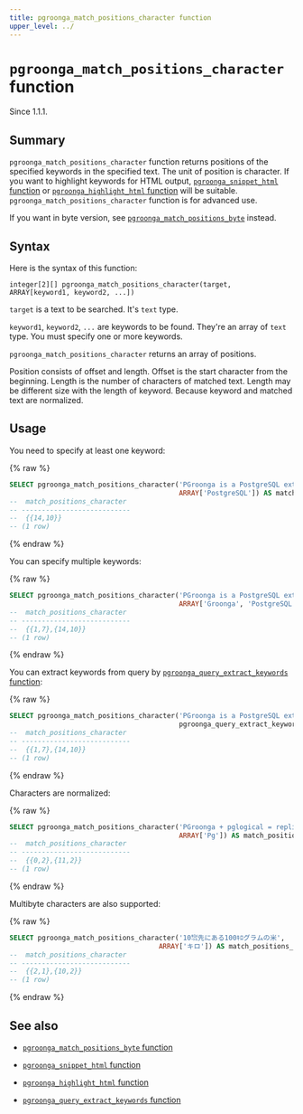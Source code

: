 ```yaml
---
title: pgroonga_match_positions_character function
upper_level: ../
---
```


# `pgroonga_match_positions_character` function

Since 1.1.1.

## Summary

`pgroonga_match_positions_character` function returns positions of the specified keywords in the specified text. The unit of position is character. If you want to highlight keywords for HTML output, [`pgroonga_snippet_html` function](pgroonga-snippet-html.html) or [`pgroonga_highlight_html` function](pgroonga-highlight-html.html) will be suitable. `pgroonga_match_positions_character` function is for advanced use.

If you want in byte version, see [`pgroonga_match_positions_byte`](pgroonga-match-positions-byte.html) instead.

## Syntax

Here is the syntax of this function:

```text
integer[2][] pgroonga_match_positions_character(target, ARRAY[keyword1, keyword2, ...])
```

`target` is a text to be searched. It's `text` type.

`keyword1`, `keyword2`, `...` are keywords to be found. They're an array of `text` type. You must specify one or more keywords.

`pgroonga_match_positions_character` returns an array of positions.

Position consists of offset and length. Offset is the start character from the beginning. Length is the number of characters of matched text. Length may be different size with the length of keyword. Because keyword and matched text are normalized.

## Usage

You need to specify at least one keyword:

{% raw %}
```sql
SELECT pgroonga_match_positions_character('PGroonga is a PostgreSQL extension.',
                                          ARRAY['PostgreSQL']) AS match_positions_character;
--  match_positions_character 
-- ---------------------------
--  {{14,10}}
-- (1 row)
```
{% endraw %}

You can specify multiple keywords:

{% raw %}
```sql
SELECT pgroonga_match_positions_character('PGroonga is a PostgreSQL extension.',
                                          ARRAY['Groonga', 'PostgreSQL']) AS match_positions_character;
--  match_positions_character 
-- ---------------------------
--  {{1,7},{14,10}}
-- (1 row)
```
{% endraw %}

You can extract keywords from query by [`pgroonga_query_extract_keywords` function](pgroonga-query-extract-keywords.html):

{% raw %}
```sql
SELECT pgroonga_match_positions_character('PGroonga is a PostgreSQL extension.',
                                          pgroonga_query_extract_keywords('Groonga PostgreSQL -extension')) AS match_positions_character;
--  match_positions_character 
-- ---------------------------
--  {{1,7},{14,10}}
-- (1 row)
```
{% endraw %}

Characters are normalized:

{% raw %}
```sql
SELECT pgroonga_match_positions_character('PGroonga + pglogical = replicatable!',
                                          ARRAY['Pg']) AS match_positions_character;
--  match_positions_character 
-- ---------------------------
--  {{0,2},{11,2}}
-- (1 row)
```
{% endraw %}

Multibyte characters are also supported:

{% raw %}
```sql
SELECT pgroonga_match_positions_character('10㌖先にある100ｷﾛグラムの米',
                                     ARRAY['キロ']) AS match_positions_character;
--  match_positions_character 
-- ---------------------------
--  {{2,1},{10,2}}
-- (1 row)
```
{% endraw %}

## See also

  * [`pgroonga_match_positions_byte` function][match-positions-byte]

  * [`pgroonga_snippet_html` function][query-snippet-html]

  * [`pgroonga_highlight_html` function][query-highlight-html]

  * [`pgroonga_query_extract_keywords` function][query-extract-keywords]

[match-positions-byte]:pgroonga-match-positions-byte.html
[query-snippet-html]:pgroonga-query-snippet-html.html
[query-highlight-html]:pgroonga-query-highlight-html.html
[query-extract-keywords]:pgroonga-query-extract-keywords.html
